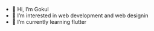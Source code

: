 - 👋 Hi, I’m Gokul
- 👀 I’m interested in web development and web designin
- 🌱 I’m currently learning flutter 

